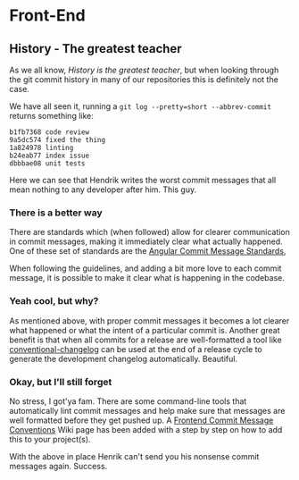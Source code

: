 # Front-End

## History - The greatest teacher

As we all know, _History is the greatest teacher_, but when looking through the git commit history
in many of our repositories this is definitely not the case.

We have all seen it, running a `git log --pretty=short --abbrev-commit` returns something like:

```
b1fb7368 code review
9a5dc574 fixed the thing
1a824978 linting
b24eab77 index issue
dbbbae08 unit tests
```

Here we can see that Hendrik writes the worst commit messages that all mean nothing to any developer
after him. This guy.

### There is a better way

There are standards which (when followed) allow for clearer communication in commit messages, making
it immediately clear what actually happened. One of these set of standards are the
[Angular Commit Message Standards](https://github.com/angular/angular/blob/master/CONTRIBUTING.md#-commit-message-guidelines),

When following the guidelines, and adding a bit more love to each commit message, it is possible to
make it clear what is happening in the codebase.

### Yeah cool, but why?

As mentioned above, with proper commit messages it becomes a lot clearer what happened or what the
intent of a particular commit is. Another great benefit is that when all commits for a release are
well-formatted a tool like
[conventional-changelog](https://github.com/conventional-changelog/conventional-changelog) can be
used at the end of a release cycle to generate the development changelog automatically. Beautiful.

### Okay, but I'll still forget

No stress, I got'ya fam. There are some command-line tools that automatically lint commit messages
and help make sure that messages are well formatted before they get pushed up. A
[Frontend Commit Message Conventions](http://wiki.armorica.gk/index.php/Frontend_Commit_Message_Conventions)
Wiki page has been added with a step by step on how to add this to your project(s).

With the above in place Henrik can't send you his nonsense commit messages again. Success.
